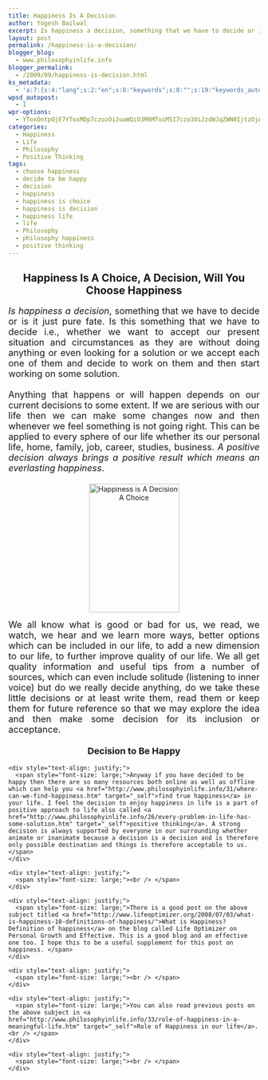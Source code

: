 ```yaml
---
title: Happiness Is A Decision
author: Yogesh Bailwal
excerpt: Is happiness a decision, something that we have to decide or is it just pure fate. Is this something that we have to decide i.e., whether we want to accept our present situation and circumstances as they are without doing anything or even looking for a solution or we accept each one of them and decide to work on them and then start working on some solution.
layout: post
permalink: /happiness-is-a-decision/
blogger_blog:
  - www.philosophyinlife.info
blogger_permalink:
  - /2009/09/happiness-is-decision.html
ks_metadata:
  - 'a:7:{s:4:"lang";s:2:"en";s:8:"keywords";s:0:"";s:19:"keywords_autoupdate";s:1:"0";s:11:"description";s:0:"";s:22:"description_autoupdate";s:1:"0";s:5:"title";s:0:"";s:6:"robots";s:12:"index,follow";}'
wpsd_autopost:
  - 1
wpr-options:
  - YToxOntpOjE7YToxMDp7czozOiJuaWQiO3M6MToiMSI7czo3OiJzdWJqZWN0IjtzOjA6IiI7czo4OiJ0ZXh0Ym9keSI7czowOiIiO3M6ODoiaHRtbGJvZHkiO3M6MDoiIjtzOjc6ImRpc2FibGUiO2k6MDtzOjE1OiJub2N1c3RvbWl6YXRpb24iO2k6MTtzOjEyOiJub3Bvc3RzZXJpZXMiO2k6MTtzOjEwOiJodG1sZW5hYmxlIjtpOjE7czoxMjoiYXR0YWNoaW1hZ2VzIjtpOjE7czoyMToic2tpcGFjdGl2ZXN1YnNjcmliZXJzIjtpOjA7fX0=
categories:
  - Happiness
  - Life
  - Philosophy
  - Positive Thinking
tags:
  - choose happiness
  - decide to be happy
  - decision
  - happiness
  - happiness is choice
  - happiness is decision
  - happiness life
  - life
  - Philosophy
  - philosophy happiness
  - positive thinking
---
```

<span style="font-size: large;"> </span>

<h2 style="text-align: center;">
  Happiness Is A Choice, A Decision, Will You Choose Happiness
</h2>

<div style="text-align: justify;">
  <span style="font-size: large;"><em>Is happiness a decision</em>, something that we have to decide or is it just pure fate. Is this something that we have to decide i.e., whether we want to accept our present situation and circumstances as they are without doing anything or even looking for a solution or we accept each one of them and decide to work on them and then start working on some solution.</span>
</div>

<div style="text-align: justify;">
  <span style="font-size: large;"><br /> </span>
</div>

<div style="text-align: justify;">
  <span style="font-size: large;">Anything that happens or will happen depends on our current decisions to some extent. If we are serious with our life then we can make some changes now and then whenever we feel something is not going right. This can be applied to every sphere of our life whether its our personal life, home, family, job, career, studies, business. <em>A positive decision always brings a positive result which means an everlasting happiness</em>.</span>
</div>

<div style="text-align: justify;">
  <span style="font-size: large;"><br /> </span>
</div>

<div style="text-align: justify;">
  <div class="separator" style="clear: both; text-align: center;">
    <img class="alignleft" style="border: 0pt none;" title="Be Happy Go Lucky" src="http://4.bp.blogspot.com/_isvJWsX6PsU/SrkDrXUTWmI/AAAAAAAAAI8/Md7G9r31pk0/s320/be-happy-go-lucky.jpg" border="0" alt="Happiness is A Decision A Choice" width="181" height="258" />
  </div>
  
  <p>
    <span style="font-size: large;">We all know what is good or bad for us, we read, we watch, we hear and we learn more ways, better options which can be included in our life, to add a new dimension to our life, to further improve quality of our life. We all get quality information and useful tips from a number of sources, which can even include solitude (listening to inner voice) but do we really decide anything, do we take these little decisions or at least write them, read them or keep them for future reference so that we may explore the idea and then make some decision for its inclusion or acceptance. </span></div> <div style="text-align: justify;">
      <h3 style="text-align: center;">
        <span style="font-size: large;">Decision to Be Happy<br /> </span>
      </h3>
    </div>
    
    <div style="text-align: justify;">
      <span style="font-size: large;">Anyway if you have decided to be happy then there are so many resources both online as well as offline which can help you <a href="http://www.philosophyinlife.info/31/where-can-we-find-happiness.htm" target="_self">find true happiness</a> in your life. I feel the decision to enjoy happiness in life is a part of positive approach to life also called <a href="http://www.philosophyinlife.info/26/every-problem-in-life-has-some-solution.htm" target="_self">positive thinking</a>. A strong decision is always supported by everyone in our surrounding whether animate or inanimate because a decision is a decision and is therefore only possible destination and things is therefore acceptable to us.</span>
    </div>
    
    <div style="text-align: justify;">
      <span style="font-size: large;"><br /> </span>
    </div>
    
    <div style="text-align: justify;">
      <span style="font-size: large;">There is a good post on the above subject titled <a href="http://www.lifeoptimizer.org/2008/07/03/what-is-happiness-10-definitions-of-happiness/">What is Happiness? Definition of happiness</a> on the blog called Life Optimizer on Personal Growth and Effective. This is a good blog and an effective one too. I hope this to be a useful supplement for this post on happiness. </span>
    </div>
    
    <div style="text-align: justify;">
      <span style="font-size: large;"><br /> </span>
    </div>
    
    <div style="text-align: justify;">
      <span style="font-size: large;">You can also read previous posts on the above subject in <a href="http://www.philosophyinlife.info/33/role-of-happiness-in-a-meaningful-life.htm" target="_self">Role of Happiness in our life</a>.<br /> </span>
    </div>
    
    <div style="text-align: justify;">
      <span style="font-size: large;"><br /> </span>
    </div>